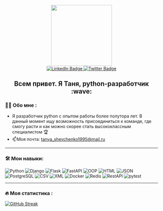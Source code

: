 <div id="header" align="center">
  <img src="https://media.giphy.com/media/2IudUHdI075HL02Pkk/giphy.gif" width="200"/>
</div>
<div id="badges" align="center">
    <a href="https://www.linkedin.com/in/tatsiana-belyaeva-0417ab260">
    <img src="https://img.shields.io/badge/LinkedIn-blue?style=for-the-badge&logo=linkedin&logoColor=white" alt="LinkedIn Badge"/>
  </a>
  <a href="https://t.me/tatsiana_belyaeva">
    <img src="https://img.shields.io/badge/Telegram-blue?style=for-the-badge&logo=telegram&logoColor=white" alt="Twitter Badge"/>
  </a>
</div>
<div id="badges" align="center">
<img src="https://komarev.com/ghpvc/?username=tortuga0212&style=flat-square&color=brightgreen" alt=""/>
<h2>
  Всем привет. Я Таня, python-разработчик :wave:
</h2>
</div>  


### :woman_technologist: Обо мне : 
- Я разработчик python с опытом работы более полутора лет. В данный момент ищу возможность присоединиться к команде, где смогу расти и как можно скорее стать высококлассным специалистом :trophy:
- :mailbox:Моя почта: tanya_shevchenko1995@mail.ru

---

### :hammer_and_wrench: Мои навыки:
![Python](https://img.shields.io/badge/Python-blue?style=for-the-badge&logo=python&logoColor=yellow)
![Django](https://img.shields.io/badge/Django-darkgreen?style=for-the-badge&logo=django&logoColor=white)
![Flask](https://img.shields.io/badge/Flask-orange?style=for-the-badge&logo=flask&logoColor=black)
![FastAPI](https://img.shields.io/badge/FastAPI-lightgreen?style=for-the-badge&logo=FastAPI&logoColor=white)
![OOP](https://img.shields.io/badge/OOP-%23593d88.svg?style=for-the-badge&logo=oop&logoColor=white)
![HTML](https://img.shields.io/badge/HTML-red?style=for-the-badge&logo=html&logoColor=white)
![JSON](https://img.shields.io/badge/json-black?style=for-the-badge&logo=json&logoColor=white)
![PostgreSQL](https://img.shields.io/badge/PostgreSQL-blue?style=for-the-badge&logo=PostgreSQL&logoColor=white)
![CSV](https://img.shields.io/badge/CSV-lightgreen?style=for-the-badge&logo=csv&logoColor=black)
![XML](https://img.shields.io/badge/xml-orange?style=for-the-badge&logo=orange&logoColor=white)
![Docker](https://img.shields.io/badge/Docker-316192?style=for-the-badge&logo=docker&logoColor=white)
![Redis](https://img.shields.io/badge/redis-%23CC0000.svg?style=for-the-badge&logo=redis&logoColor=white)
![RestAPI](https://img.shields.io/badge/restapi-%23646CFF.svg?style=for-the-badge&logo=restapi&logoColor=white)
![pytest](https://img.shields.io/badge/pytest-%2300AFF0.svg?style=for-the-badge&logo=pytest&logoColor=white)

---

### :fire: Моя статистика :
[![GitHub Streak](http://github-readme-streak-stats.herokuapp.com?user=tortuga0212&theme=python-dark&locale=ru)](https://git.io/streak-stats)



